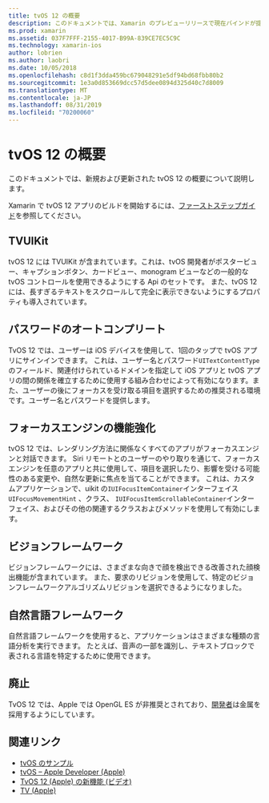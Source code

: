 ```yaml
---
title: tvOS 12 の概要
description: このドキュメントでは、Xamarin のプレビューリリースで現在バインドが提供さC#れている tvOS 12 の新機能と更新された機能の概要について説明します。
ms.prod: xamarin
ms.assetid: 037F7FFF-2155-4017-B99A-839CE7EC5C9C
ms.technology: xamarin-ios
author: lobrien
ms.author: laobri
ms.date: 10/05/2018
ms.openlocfilehash: c8d1f3dda459bc679048291e5df94bd68fbb80b2
ms.sourcegitcommit: 1e3a0d853669dcc57d5dee0894d325d40c7d8009
ms.translationtype: MT
ms.contentlocale: ja-JP
ms.lasthandoff: 08/31/2019
ms.locfileid: "70200060"
---
```

# <a name="introduction-to-tvos-12"></a>tvOS 12 の概要

このドキュメントでは、新規および更新された tvOS 12 の概要について説明します。

Xamarin で tvOS 12 アプリのビルドを開始するには、[ファーストステップガイド](~/ios/platform/introduction-to-ios12/get-started.md)を参照してください。

## <a name="tvuikit"></a>TVUIKit

tvOS 12 には TVUIKit が含まれています。これは、tvOS 開発者がポスタービュー、キャプションボタン、カードビュー、monogram ビューなどの一般的な tvOS コントロールを使用できるようにする Api のセットです。 また、tvOS 12 には、長すぎるテキストをスクロールして完全に表示できないようにするプロパティも導入されています。

## <a name="password-autofill"></a>パスワードのオートコンプリート

TvOS 12 では、ユーザーは iOS デバイスを使用して、1回のタップで tvOS アプリにサインインできます。 これは、ユーザー名とパスワード`UITextContentType`のフィールド、関連付けられているドメインを指定して iOS アプリと tvOS アプリの間の関係を確立するために使用する組み合わせによって有効になります。また、ユーザーの後にフォーカスを受け取る項目を選択するための推奨される環境です。ユーザー名とパスワードを提供します。

## <a name="focus-engine-enhancements"></a>フォーカスエンジンの機能強化

tvOS 12 では、レンダリング方法に関係なくすべてのアプリがフォーカスエンジンと対話できます。 Siri リモートとのユーザーのやり取りを通じて、フォーカスエンジンを任意のアプリと共に使用して、項目を選択したり、影響を受ける可能性のある変更や、自然な更新に焦点を当てることができます。 これは、カスタムアプリケーションで、uikit の`IUIFocusItemContainer`インターフェイス`UIFocusMovementHint` 、クラス、 `IUIFocusItemScrollableContainer`インターフェイス、およびその他の関連するクラスおよびメソッドを使用して有効にします。

## <a name="vision-framework"></a>ビジョンフレームワーク

ビジョンフレームワークには、さまざまな向きで顔を検出できる改善された顔検出機能が含まれています。 また、要求のリビジョンを使用して、特定のビジョンフレームワークアルゴリズムリビジョンを選択できるようになりました。

## <a name="natural-language-framework"></a>自然言語フレームワーク

自然言語フレームワークを使用すると、アプリケーションはさまざまな種類の言語分析を実行できます。 たとえば、音声の一部を識別し、テキストブロックで表される言語を特定するために使用できます。

## <a name="deprecations"></a>廃止

TvOS 12 では、Apple では OpenGL ES が非推奨とされており、[開発者](https://developer.apple.com/tvos/whats-new/)は金属を採用するようにしています。

## <a name="related-links"></a>関連リンク

- [tvOS のサンプル](https://docs.microsoft.com/samples/browse/?products=xamarin&term=Xamarin.iOS+tvOS)
- [tvOS – Apple Developer (Apple)](https://developer.apple.com/tvos/)
- [TvOS 12 (Apple) の新機能 (ビデオ)](https://developer.apple.com/videos/play/wwdc2018/208/)
- [TV (Apple)](https://www.apple.com/tv/)
